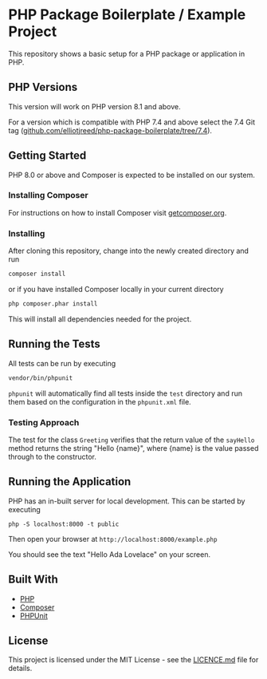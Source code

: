# PHP Package Boilerplate / Example Project

This repository shows a basic setup for a PHP package or application in PHP.

## PHP Versions

This version will work on PHP version 8.1 and above.

For a version which is compatible with PHP 7.4 and above select the 7.4 Git tag ([github.com/elliotjreed/php-package-boilerplate/tree/7.4](https://github.com/elliotjreed/php-package-boilerplate/tree/7.4)).

## Getting Started

PHP 8.0 or above and Composer is expected to be installed on our system.

### Installing Composer

For instructions on how to install Composer visit [getcomposer.org](https://getcomposer.org/download/).

### Installing

After cloning this repository, change into the newly created directory and run

```bash
composer install
```

or if you have installed Composer locally in your current directory

```bash
php composer.phar install
```

This will install all dependencies needed for the project.

## Running the Tests

All tests can be run by executing

```bash
vendor/bin/phpunit
```

`phpunit` will automatically find all tests inside the `test` directory and run them based on the configuration in the `phpunit.xml` file.

### Testing Approach

The test for the class `Greeting` verifies that the return value of the `sayHello` method returns the string "Hello {name}", where {name} is the value passed through to the constructor.

## Running the Application

PHP has an in-built server for local development. This can be started by executing

```
php -S localhost:8000 -t public
```

Then open your browser at `http://localhost:8000/example.php`

You should see the text "Hello Ada Lovelace" on your screen.

## Built With

  - [PHP](https://secure.php.net/)
  - [Composer](https://getcomposer.org/)
  - [PHPUnit](https://phpunit.de/)

## License

This project is licensed under the MIT License - see the [LICENCE.md](LICENCE.md) file for details.
